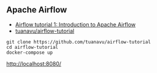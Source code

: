 ## Apache Airflow

* [Airflow tutorial 1: Introduction to Apache Airflow](https://www.youtube.com/watch?v=AHMm1wfGuHE&list=PLYizQ5FvN6pvIOcOd6dFZu3lQqc6zBGp2)
* [tuanavu/airflow-tutorial](https://github.com/tuanavu/airflow-tutorial)

```
git clone https://github.com/tuanavu/airflow-tutorial
cd airflow-tutorial
docker-compose up
```
[http://localhost:8080/](http://localhost:8080/)



